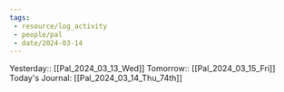 ```yaml
---
tags:
 - resource/log_activity
 - people/pal
 - date/2024-03-14
---
```

Yesterday:: [[Pal_2024_03_13_Wed]] 
Tomorrow:: [[Pal_2024_03_15_Fri]]  
Today's Journal: [[Pal_2024_03_14_Thu_74th]] 


